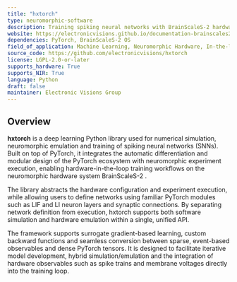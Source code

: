 ```yaml
---
title: "hxtorch"
type: neuromorphic-software
description: Training spiking neural networks with BrainScaleS-2 hardware-in-the-loop support based on PyTorch.
website: https://electronicvisions.github.io/documentation-brainscales2/latest/
dependencies: PyTorch, BrainScaleS-2 OS
field_of_application: Machine Learning, Neuromorphic Hardware, In-the-loop Training
source_code: https://github.com/electronicvisions/hxtorch
license: LGPL-2.0-or-later
supports_hardware: True
supports_NIR: True
language: Python
draft: false
maintainer: Electronic Visions Group
---
```


## Overview

**hxtorch** is a deep learning Python library used for numerical simulation, neuromorphic emulation and training of spiking neural networks (SNNs). Built on top of PyTorch, it integrates the automatic differentiation and modular design of the PyTorch ecosystem with neuromorphic experiment execution, enabling hardware-in-the-loop training workflows on the neuromorphic hardware system BrainScaleS-2 .

The library abstracts the hardware configuration and experiment execution, while allowing users to define networks using familiar PyTorch modules such as LIF and LI neuron layers and synaptic connections. By separating network definition from execution, hxtorch supports both software simulation and hardware emulation within a single, unified API.

The framework supports surrogate gradient-based learning, custom backward functions and seamless conversion between sparse, event-based observables and dense PyTorch tensors. It is designed to facilitate iterative model development, hybrid simulation/emulation and the integration of hardware observables such as spike trains and membrane voltages directly into the training loop.
